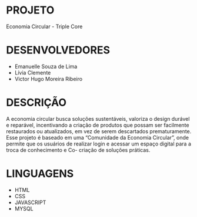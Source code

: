 # PROJETO
Economia Circular - Triple Core

# DESENVOLVEDORES
- Emanuelle Souza de Lima
- Lívia Clemente
- Victor Hugo Moreira Ribeiro

# DESCRIÇÃO
A economia circular busca soluções sustentáveis, valoriza o design durável e reparável, incentivando a criação de produtos que possam ser facilmente restaurados ou atualizados, em vez de serem descartados prematuramente. 
Esse projeto é baseado em uma “Comunidade da Economia Circular”, onde permite que os usuários de realizar login e acessar um espaço digital para a troca de conhecimento e Co- criação de soluções práticas. 

# LINGUAGENS
- HTML
- CSS
- JAVASCRIPT
- MYSQL
